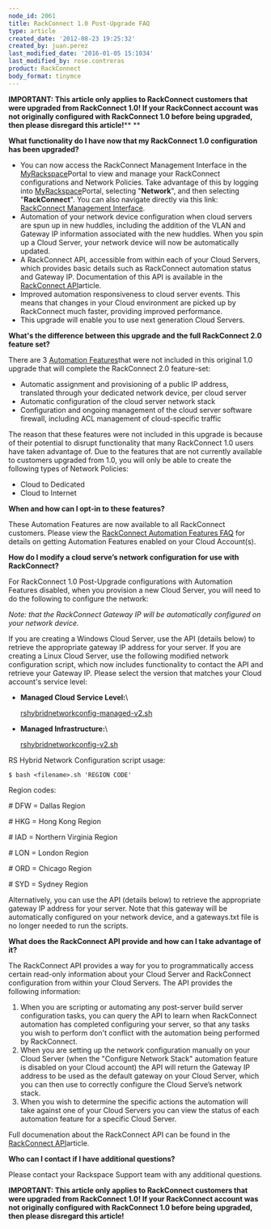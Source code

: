 ```yaml
---
node_id: 2061
title: RackConnect 1.0 Post-Upgrade FAQ
type: article
created_date: '2012-08-23 19:25:32'
created_by: juan.perez
last_modified_date: '2016-01-05 15:1034'
last_modified_by: rose.contreras
product: RackConnect
body_format: tinymce
---
```


**IMPORTANT: This article only applies to RackConnect customers that
were upgraded from RackConnect 1.0!  If your RackConnect account was not
originally configured with RackConnect 1.0 before being upgraded, then
please disregard this article!**** **

**What functionality do I have now that my RackConnect 1.0 configuration
has been upgraded?**

-   You can now access the RackConnect Management Interface in the
    [MyRackspace](https://my.rackspace.com/)Portal to view and manage
    your RackConnect configurations and Network Policies.  Take
    advantage of this by logging into
    [MyRackspace](https://my.rackspace.com/)Portal, selecting
    "**Network**", and then selecting "**RackConnect**".  You can also
    navigate directly via this link: [RackConnect Management
    Interface](https://my.rackspace.com/portal/rackConnect/index).
-   Automation of your network device configuration when cloud servers
    are spun up in new huddles, including the addition of the VLAN and
    Gateway IP information associated with the new huddles.  When you
    spin up a Cloud Server, your network device will now be
    automatically updated.
-   A RackConnect API, accessible from within each of your Cloud
    Servers, which provides basic details such as RackConnect automation
    status and Gateway IP.  Documentation of this API is available in
    the [RackConnect
    API](http://www.rackspace.com/knowledge_center/article/the-rackconnect-v20-api)article.
-   Improved automation responsiveness to cloud server events. This
    means that changes in your Cloud environment are picked up by
    RackConnect much faster, providing improved performance.
-   This upgrade will enable you to use next generation Cloud Servers.

**What's the difference between this upgrade and the full RackConnect
2.0 feature set?**

There are 3 [Automation
Features](http://www.rackspace.com/knowledge_center/article/rackconnect-v20-automation-features-faq)that
were not included in this original 1.0 upgrade that will complete the
RackConnect 2.0 feature-set:

-   Automatic assignment and provisioning of a public IP address,
    translated through your dedicated network device, per cloud server
-   Automatic configuration of the cloud server network stack
-   Configuration and ongoing management of the cloud server software
    firewall, including ACL management of cloud-specific traffic

The reason that these features were not included in this upgrade is
because of their potential to disrupt functionality that many
RackConnect 1.0 users have taken advantage of.  Due to the features that
are not currently available to customers upgraded from 1.0, you will
only be able to create the following types of Network Policies:

-   Cloud to Dedicated
-   Cloud to Internet

**When and how can I opt-in to these features?**

These Automation Features are now available to all RackConnect
customers.  Please view the [RackConnect Automation Features
FAQ](http://www.rackspace.com/knowledge_center/article/rackconnect-v20-automation-features-faq)
for details on getting Automation Features enabled on your Cloud
Account(s).

**How do I modify a cloud serve&rsquo;s network configuration for use with
RackConnect?**

For RackConnect 1.0 Post-Upgrade configurations with Automation Features
disabled, when you provision a new Cloud Server, you will need to do the
following to configure the network:

*Note: that the RackConnect Gateway IP will be automatically configured
on your network device.*

If you are creating a Windows Cloud Server, use the API (details below)
to retrieve the appropriate gateway IP address for your server.  If you
are creating a Linux Cloud Server, use the following modified network
configuration script, which now includes functionality to contact the
API and retrieve your Gateway IP.  Please select the version that
matches your Cloud account's service level:

-   **Managed Cloud Service Level:**\

    [rshybridnetworkconfig-managed-v2.sh](http://scripts.rackconnect.rackspace.com/rshybridnetworkconfig-managed-v2.sh)
-   **Managed Infrastructure:**\

    [rshybridnetworkconfig-v2.sh](http://scripts.rackconnect.rackspace.com/rshybridnetworkconfig-v2.sh)

RS Hybrid Network Configuration script usage:

    $ bash <filename>.sh 'REGION CODE'

Region codes:

\# DFW = Dallas Region

\# HKG = Hong Kong Region 

\# IAD = Northern Virginia Region

\# LON = London Region

\# ORD = Chicago Region

\# SYD = Sydney Region

 

Alternatively, you can use the API (details below) to retrieve the
appropriate gateway IP address for your server.  Note that this gateway
will be automatically configured on your network device, and a
gateways.txt file is no longer needed to run the scripts.

**What does the RackConnect API provide and how can I take advantage of
it?**

The RackConnect API provides a way for you to programmatically access
certain read-only information about your Cloud Server and RackConnect
configuration from within your Cloud Servers.  The API provides the
following information:

1.  When you are scripting or automating any post-server build server
    configuration tasks, you can query the API to learn when RackConnect
    automation has completed configuring your server, so that any tasks
    you wish to perform don't conflict with the automation being
    performed by RackConnect.
2.  When you are setting up the network configuration manually on your
    Cloud Server (when the "Configure Network Stack" automation feature
    is disabled on your Cloud account) the API will return the Gateway
    IP address to be used as the default gateway on your Cloud Server,
    which you can then use to correctly configure the Cloud Serve&rsquo;s
    network stack.
3.  When you wish to determine the specific actions the automation will
    take against one of your Cloud Servers you can view the status of
    each automation feature for a specific Cloud Server.

Full documenation about the RackConnect API can be found in the
[RackConnect
API](http://www.rackspace.com/knowledge_center/article/the-rackconnect-v20-api)article.

**Who can I contact if I have additional questions?**

Please contact your Rackspace Support team with any additional
questions.

**IMPORTANT: This article only applies to RackConnect customers that
were upgraded from RackConnect 1.0!  If your RackConnect account was not
originally configured with RackConnect 1.0 before being upgraded, then
please disregard this article!**

